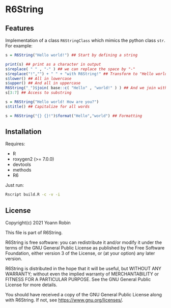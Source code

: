 
# R6String

## Features

Implementation of a class `R6StringClass` which mimics the python class `str`.
For example:

~~~R
s = R6String("Hello world!") ## Start by defining a string

print(s) ## print as a character in output
s$replace( " " , "-" ) ## we can replace the space by "-"
s$replace("!","") + " " + "with R6String!" ## Transform to "Hello world with R6String!"
s$lower() ## All in lowercase
s$upper() ## And all in uppercase
R6String("_")$join( base::c( "Hello" , "world!" ) ) ## And we join with sep "_"
s[3:7] ## Access to substring

s = R6String("Hello world! How are you?")
s$title() ## Capitalize for all words

s = R6String("{} {}!")$format("Hello","world") ## Formatting
~~~

## Installation

Requires:
- R
- roxygen2 (>= 7.0.0)
- devtools
- methods
- R6

Just run:
~~~bash
Rscript build.R -c -v -i
~~~


## License

Copyright(c) 2021 Yoann Robin

This file is part of R6String.

R6String is free software: you can redistribute it and/or modify
it under the terms of the GNU General Public License as published by
the Free Software Foundation, either version 3 of the License, or
(at your option) any later version.

R6String is distributed in the hope that it will be useful,
but WITHOUT ANY WARRANTY; without even the implied warranty of
MERCHANTABILITY or FITNESS FOR A PARTICULAR PURPOSE.  See the
GNU General Public License for more details.

You should have received a copy of the GNU General Public License
along with R6String.  If not, see <https://www.gnu.org/licenses/>.
